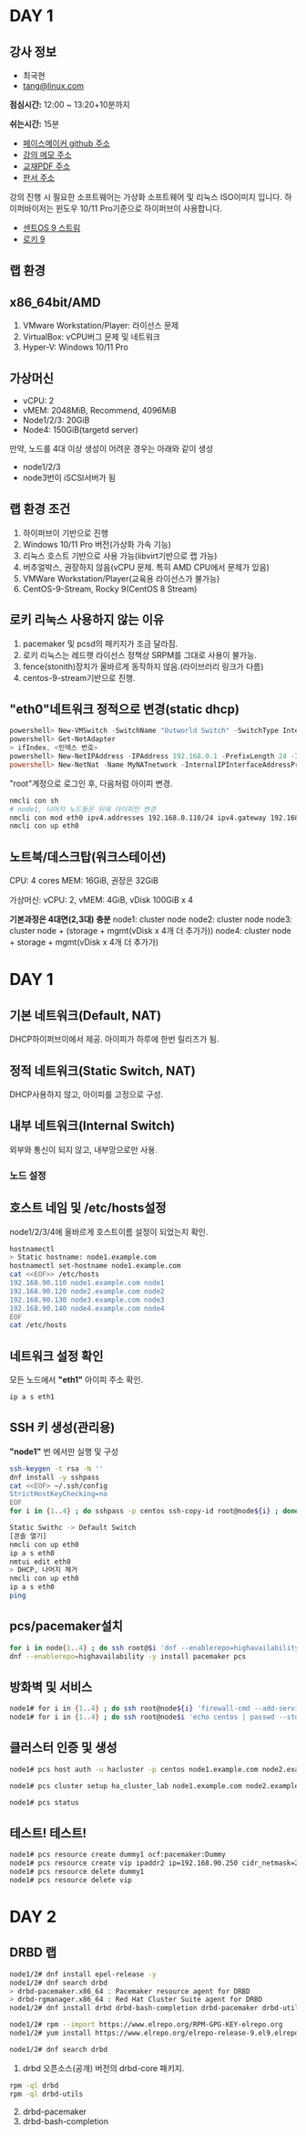 # DAY 1

강사 정보
---
- 최국현
- tang@linux.com

__점심시간:__ 12:00 ~ 13:20+10분까지

__쉬는시간:__ 15분

- [페이스메이커 github 주소](https://github.com/tangt64/training_memos/tree/main/opensource/pacemaker-101)
- [강의 메모 주소](https://github.com/tangt64/training_memos/blob/main/opensource/pacemaker-101/20240220-memo.md)
- [교재PDF 주소](https://github.com/tangt64/training_memos/blob/main/opensource-101/pacemaker-101/101-%EC%98%A4%ED%94%88%EC%86%8C%EC%8A%A4-Pacemaker.pdf)
- [판서 주소](https://wbd.ms/share/v2/aHR0cHM6Ly93aGl0ZWJvYXJkLm1pY3Jvc29mdC5jb20vYXBpL3YxLjAvd2hpdGVib2FyZHMvcmVkZWVtLzIyOTk4OGIzYTNlYTQxZWY5MmU3MzgyZmFkZTc0YjY1X0JCQTcxNzYyLTEyRTAtNDJFMS1CMzI0LTVCMTMxRjQyNEUzRF9lYzczY2I0ZS01OGM1LTRiNTAtYTU3My05ODVhMjA2OTk4NTY=)

강의 진행 시 필요한 소프트웨어는 가상화 소프트웨어 및 리눅스 ISO이미지 입니다. 하이퍼바이저는 윈도우 10/11 Pro기준으로 하이퍼브이 사용합니다.

- [센트OS 9 스트림](https://www.centos.org/download/)
- [로키 9](https://rockylinux.org/news/rocky-linux-9-0-ga-release/)

## 랩 환경

x86_64bit/AMD
---
1. VMware Workstation/Player: 라이선스 문제
2. VirtualBox: vCPU버그 문제 및 네트워크
3. Hyper-V: Windows 10/11 Pro

가상머신
---
- vCPU: 2
- vMEM: 2048MiB, Recommend, 4096MiB
- Node1/2/3: 20GiB
- Node4: 150GiB(targetd server)

만약, 노드를 4대 이상 생성이 어려운 경우는 아래와 같이 생성
- node1/2/3
- node3번이 iSCSI서버가 됨


랩 환경 조건
---
1. 하이퍼브이 기반으로 진행
2. Windows 10/11 Pro 버전(가상화 가속 기능)
3. 리눅스 호스트 기반으로 사용 가능(libvirt기반으로 랩 가능)
4. 버추얼박스, 권장하지 않음(vCPU 문제. 특히 AMD CPU에서 문제가 있음)
5. VMWare Workstation/Player(교육용 라이선스가 불가능)
6. CentOS-9-Stream, Rocky 9(CentOS 8 Stream)


로키 리눅스 사용하지 않는 이유
---
1. pacemaker 및 pcsd의 패키지가 조금 달라짐.
2. 로키 리눅스는 레드햇 라이선스 정책상 SRPM를 그대로 사용이 불가능.
3. fence(stonith)장치가 올바르게 동작하지 않음.(라이브러리 링크가 다름)
4. centos-9-stream기반으로 진행.

"eth0"네트워크 정적으로 변경(static dhcp)
---

```powershell
powershell> New-VMSwitch -SwitchName "Outworld Switch" -SwitchType Internal
powershell> Get-NetAdapter
> ifIndex, <인덱스 번호>
powershell> New-NetIPAddress -IPAddress 192.168.0.1 -PrefixLength 24 -InterfaceIndex 17
powershell> New-NetNat -Name MyNATnetwork -InternalIPInterfaceAddressPrefix 192.168.0.0/24
```


"root"계정으로 로그인 후, 다음처럼 아이피 변경.

```bash
nmcli con sh
# node1, 나머지 노드들은 뒤에 아이피만 변경
nmcli con mod eth0 ipv4.addresses 192.168.0.110/24 ipv4.gateway 192.168.0.1 ipv4.dns 8.8.8.8 ipv4.method manual
nmcli con up eth0

```


노트북/데스크탑(워크스테이션)
---
CPU: 4 cores
MEM: 16GiB, 권장은 32GiB

가상머신: vCPU: 2, vMEM: 4GiB, vDisk 100GiB x 4

**기본과정은 4대면(2,3대) 충분**
node1: cluster node
node2: cluster node
node3: cluster node + (storage + mgmt(vDisk x 4개 더 추가가))
node4: cluster node + storage + mgmt(vDisk x 4개 더 추가가)


# DAY 1


기본 네트워크(Default, NAT)
---
DHCP하이퍼브이에서 제공. 아이피가 하루에 한번 릴리즈가 됨.

정적 네트워크(Static Switch, NAT)
---
DHCP사용하지 않고, 아이피를 고정으로 구성.

내부 네트워크(Internal Switch)
---
외부와 통신이 되지 않고, 내부망으로만 사용.


### 노드 설정

호스트 네임 및 /etc/hosts설정
---

node1/2/3/4에 올바르게 호스트이름 설정이 되었는지 확인.
```bash
hostnamectl
> Static hostname: node1.example.com
hostnamectl set-hostname node1.example.com
cat <<EOF>> /etc/hosts
192.168.90.110 node1.example.com node1
192.168.90.120 node2.example.com node2
192.168.90.130 node3.example.com node3
192.168.90.140 node4.example.com node4
EOF
cat /etc/hosts
```

네트워크 설정 확인
---

모든 노드에서 __"eth1"__ 아이피 주소 확인.
```bash
ip a s eth1
```

SSH 키 생성(관리용)
---
__"node1"__ 번 에서만 실행 및 구성
```bash
ssh-keygen -t rsa -N '' 
dnf install -y sshpass 
cat <<EOF> ~/.ssh/config
StrictHostKeyChecking=no
EOF
for i in {1..4} ; do sshpass -p centos ssh-copy-id root@node${i} ; done
```
```bash
Static Swithc -> Default Switch
[콘솔 열기]
nmcli con up eth0
ip a s eth0
nmtui edit eth0
> DHCP, 나머지 제거
nmcli con up eth0
ip a s eth0
ping 
```

pcs/pacemaker설치
---
```bash
for i in node{1..4} ; do ssh root@$i 'dnf --enablerepo=highavailability -y install pacemaker pcs' ; done
dnf --enablerepo=highavailability -y install pacemaker pcs
```

방화벽 및 서비스 
---
```bash
node1# for i in {1..4} ; do ssh root@node${i} 'firewall-cmd --add-service=high-availability && firewall-cmd --runtime-to-permanent' ; done
node1# for i in {1..4} ; do ssh root@node$i 'echo centos | passwd --stdin hacluster && systemctl enable --now pcsd.service' ; done
```

클러스터 인증 및 생성
---
```bash
node1# pcs host auth -u hacluster -p centos node1.example.com node2.example.com node3.example.com 

node1# pcs cluster setup ha_cluster_lab node1.example.com node2.example.com node3.example.com --start --enable

node1# pcs status
```

테스트! 테스트!
---
```bash
node1# pcs resource create dummy1 ocf:pacemaker:Dummy
node1# pcs resource create vip ipaddr2 ip=192.168.90.250 cidr_netmask=24
node1# pcs resource delete dummy1
node1# pcs resource delete vip
```

# DAY 2

## DRBD 랩


```bash
node1/2# dnf install epel-release -y
node1/2# dnf search drbd
> drbd-pacemaker.x86_64 : Pacemaker resource agent for DRBD
> drbd-rgmanager.x86_64 : Red Hat Cluster Suite agent for DRBD
node1/2# dnf install drbd drbd-bash-completion drbd-pacemaker drbd-utils -y

node1/2# rpm --import https://www.elrepo.org/RPM-GPG-KEY-elrepo.org
node1/2# yum install https://www.elrepo.org/elrepo-release-9.el9.elrepo.noarch.rpm -y

node1/2# dnf search drbd
```

1. drbd
오픈소스(공개) 버전의 drbd-core 패키지.
```bash
rpm -ql drbd
rpm -ql drbd-utils
```

2. drbd-pacemaker
3. drbd-bash-completion